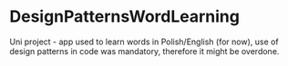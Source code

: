 # DesignPatternsWordLearning
Uni project - app used to learn words in Polish/English (for now), use of design patterns in code was mandatory, therefore it might be overdone.
